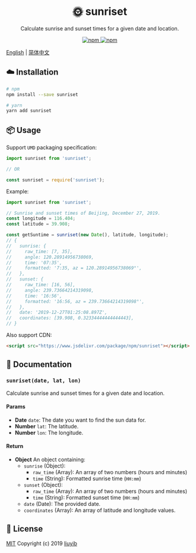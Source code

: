 <h1 align="center">🌞 sunriset</h1>

<p align="center">Calculate sunrise and sunset times for a given date and location.</p>

<p align="center">
  <a href="http://standardjs.com" target="_blank" rel="noopener noreferrer">
    <img alt="npm" src="https://img.shields.io/npm/v/sunriset.svg?style=flat-square">
  </a>
  <a href="http://standardjs.com" target="_blank" rel="noopener noreferrer">
    <img alt="npm" src="https://img.shields.io/npm/dt/sunriset.svg?style=flat-square">
  </a>
</p>

[English](https://github.com/liuyib/sunriset/blob/master/README.md) | [简体中文](https://github.com/liuyib/sunriset/blob/master/README-zh-Hans.md)

## :cloud: Installation

```bash
# npm
npm install --save sunriset

# yarn
yarn add sunriset
```

## :package: Usage

Support `UMD` packaging specification:

```js
import sunriset from 'sunriset';

// OR

const sunriset = require('sunriset');
```

Example:

```js
import sunriset from 'sunriset';

// Sunrise and sunset times of Beijing, December 27, 2019.
const longitude = 116.404;
const latitude = 39.908;

const getSuntime = sunriset(new Date(), latitude, longitude);
// {
//   sunrise: {
//     raw_time: [7, 35],
//     angle: 120.28914956738069,
//     time: '07:35',
//     formatted: '7:35, az = 120.28914956738069°',
//   },
//   sunset: {
//     raw_time: [16, 56],
//     angle: 239.73664214319098,
//     time: '16:56',
//     formatted: '16:56, az = 239.73664214319098°',
//   },
//   date: '2019-12-27T01:25:08.897Z',
//   coordinates: [39.908, 0.32334444444444443],
// }
```

Also support CDN:

```html
<script src="https://www.jsdelivr.com/package/npm/sunriset"></script>
```

## :memo: Documentation

### `sunriset(date, lat, lon)`

Calculate sunrise and sunset times for a given date and location.

#### Params

- **Date** `date`: The date you want to find the sun data for.
- **Number** `lat`: The latitude.
- **Number** `lon`: The longitude.

#### Return

- **Object** An object containing:
  - `sunrise` (Object):
    - `raw_time` (Array): An array of two numbers (hours and minutes)
    - `time` (String): Formatted sunrise time (`HH:mm`)
  - `sunset` (Object):
    - `raw_time` (Array): An array of two numbers (hours and minutes)
    - `time` (String): Formatted sunset time (`HH:mm`)
  - `date` (Date): The provided date.
  - `coordinates` (Array): An array of latitude and longitude values.

## :handshake: License

[MIT](https://github.com/liuyib/sunriset/blob/master/LICENSE) Copyright (c) 2019 [liuyib](https://github.com/liuyib/)
